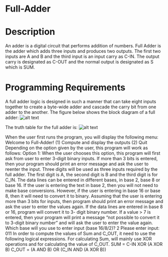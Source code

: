 # Full-Adder
# Description
An adder is a digital circuit that performs addition of numbers. Full Adder is the adder which adds three inputs and produces two outputs. The first two inputs are A and B and the third input is an input carry as C-IN. The output carry is designated as C-OUT and the normal output is designated as S which is SUM.

# Programming Requirements
A full adder logic is designed in such a manner that can take eight inputs together to create a
byte-wide adder and cascade the carry bit from one adder to the another.
The figure below shows the block diagram of a full adder:
![alt text](https://i.imgur.com/uduEu95.png)

The truth table for the full adder is:
![alt text](https://i.imgur.com/SgJiYKc.png)

When the user first runs the program, you will display the following menu:
Welcome to Full-Adder!
(1) Compute and display the outputs
(2) Quit
Depending on the option given by the user, this program will work as follows:
Option 1: When the user chooses this option, this program will first ask from user to enter 3-digit binary
inputs. If more than 3 bits is entered, then your program should print an error message and ask
the user to reenter the input. Three digits will be used as three inputs required by the full adder.
The first digit is A, the second digit is B and the third digit is for C_IN.
The data lines can be entered in different bases, in base 2, base 8 or base 16. If the user is
entering the text in base 2, then you will not need to make base conversions. However, if the
user is entering in base 16 or base 8, then it will need to convert it to binary. Assuming that the
user is entering more than 3 bits for inputs, then program should print an error message and
ask the user to enter the values again. If the data lines are entered in base 8 or 16, program
will convert it to 3- digit binary number. If a value > 7 is entered, then your program will print a
message “not possible to convert it to 3-digit binary number” and will ask the user to enter the
value again.
Which base will you use to enter input (base 16/8/2)? 2
Please enter input: 011
In order to compute the values of Sum and C_OUT, it need to use the following logical
expressions. For calculating Sum, will mainly use XOR operations and for calculating
the value of C_OUT.
SUM = C-IN XOR (A XOR B)
C_OUT = (A AND B) OR (C_IN AND (A XOR B))
